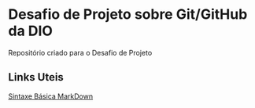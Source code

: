 # Desafio de Projeto sobre Git/GitHub da DIO
Repositório criado para o Desafio de Projeto

## Links Uteis
[Sintaxe Básica MarkDown](https://www.markdownguide.org/basic-syntax/)


